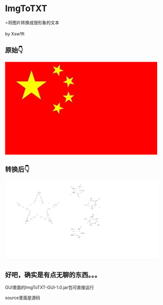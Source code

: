 # ImgToTXT

⭐将图片转换成很形象的文本

by Xsw1ft

原始👇
---
![china](https://github.com/Xsw1ft/ImgToTXT/blob/master/gui-1.0/flag.jpg)

转换后👇
---
![charflag](https://github.com/Xsw1ft/ImgToTXT/blob/master/gui-1.0/charflag.png)


好吧，确实是有点无聊的东西。。。
-----------------
GUI里面的ImgToTXT-GUI-1.0.jar包可直接运行

source里面是源码
